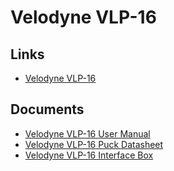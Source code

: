 # Velodyne VLP-16

## Links

- [Velodyne VLP-16](https://ouster.com/products/hardware/vlp-16)

## Documents

- [Velodyne VLP-16 User Manual](../../../assets/sensors/lidar3d/velodyne_vlp-16/velodyne_vlp-16_user-manual.pdf)
- [Velodyne VLP-16 Puck Datasheet](../../../assets/sensors/lidar3d/velodyne_vlp-16/velodyne_vlp-16_rev-k_puck_datasheet.pdf)
- [Velodyne VLP-16 Interface Box](../../../assets/sensors/lidar3d/velodyne_vlp-16/velodyne_vlp-16_interface-box.pdf)